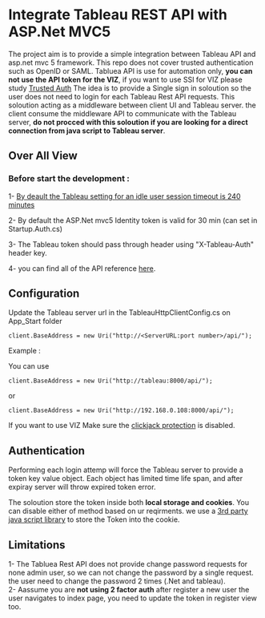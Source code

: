 # Integrate Tableau REST API with ASP.Net MVC5 
The project aim is to provide a simple integration between Tableau API and asp.net mvc 5 framework.
This repo does not cover trusted authentication such as OpenID or SAML.
Tabluea API is use for automation only, **you can not use the API token for the VIZ**, if you want to use SSI for VIZ please study [Trusted Auth](http://onlinehelp.tableau.com/current/server/en-us/trusted_auth.htm)
The idea is to provide a Single sign in soloution so the user does not need to login for each Tableau Rest API requests. 
This soloution acting as a middleware between client UI and Tableau server. the client consume the middleware API to communicate with the Tableau server, **do not procced with this soloution if you are looking for a direct connection from java script to Tableau server**.
## Over All View
### Before start the development : 

1- [By deault the Tableau setting for an idle user session timeout is 240 minutes](http://kb.tableau.com/articles/howto/changing-the-user-session-timeout)

2- By default the ASP.Net mvc5 Identity token is valid for 30 min (can set in Startup.Auth.cs)

3- The Tableau token should pass through header using "X-Tableau-Auth" header key. 

4- you can find all of the API reference [here](https://onlinehelp.tableau.com/current/api/rest_api/en-us/help.htm#REST/rest_api_ref.htm#API_Reference%3FTocPath%3DAPI%2520Reference%7C_____0).

## Configuration 

Update the Tableau server url in the TableauHttpClientConfig.cs on App_Start folder 

`` client.BaseAddress = new Uri("http://<ServerURL:port number>/api/"); ``

Example : 

You can use

`` client.BaseAddress = new Uri("http://tableau:8000/api/"); ``

or

`` client.BaseAddress = new Uri("http://192.168.0.108:8000/api/"); ``

If you want to use VIZ Make sure the [clickjack protection](http://onlinehelp.tableau.com/current/server/en-us/clickjack_protection.htm) is disabled.

## Authentication

Performing each login attemp will force the Tableau server to provide a token key value object. Each object has limited time life span, and after expiray server will throw expired token error. 

The soloution store the token inside both **local storage and cookies**. You can disable either of method based on ur reqirments. we use a [3rd party java script library](https://developer.mozilla.org/en-US/docs/Web/API/Document/cookie/Simple_document.cookie_framework) to store the Token into the cookie.


## Limitations 

1- The Tabluea Rest API does not provide change password requests for none admin user, so we can not change the password by a single request. the user need to change the password 2 times (.Net and tableau).  
2- Aassume you are **not using 2 factor auth** after register a new user the user navigates to index page, you need to update the token in register view too. 




